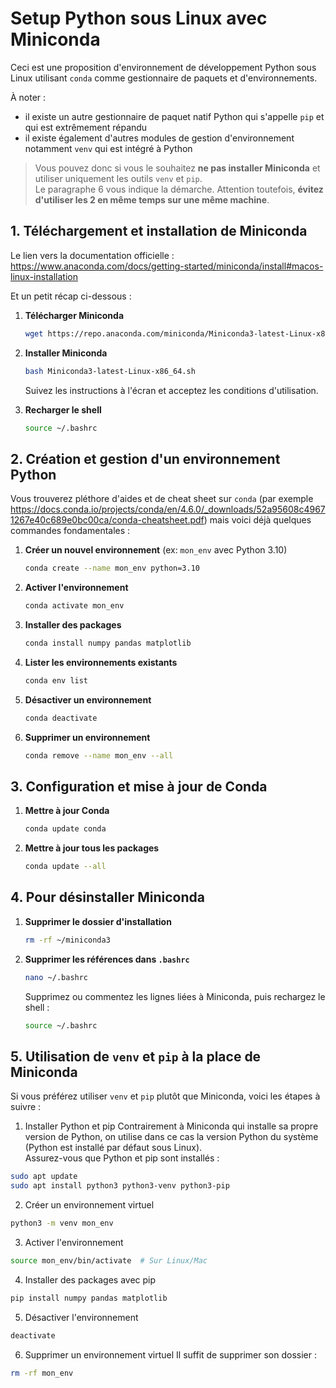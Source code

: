 # Setup Python sous Linux avec Miniconda

Ceci est une proposition d'environnement de développement Python sous Linux utilisant `conda` comme gestionnaire de paquets et d'environnements.

À noter :
- il existe un autre gestionnaire de paquet natif Python qui s'appelle `pip` et qui est extrêmement répandu
- il existe également d'autres modules de gestion d'environnement notamment `venv` qui est intégré à Python

> Vous pouvez donc si vous le souhaitez **ne pas installer Miniconda** et utiliser uniquement les outils `venv` et `pip`.  
> Le paragraphe 6 vous indique la démarche.
> Attention toutefois, **évitez d'utiliser les 2 en même temps sur une même machine**.  

## 1. Téléchargement et installation de Miniconda

Le lien vers la documentation officielle : https://www.anaconda.com/docs/getting-started/miniconda/install#macos-linux-installation

Et un petit récap ci-dessous :
1. **Télécharger Miniconda**
   ```sh
   wget https://repo.anaconda.com/miniconda/Miniconda3-latest-Linux-x86_64.sh
   ```

2. **Installer Miniconda**
   ```sh
   bash Miniconda3-latest-Linux-x86_64.sh
   ```
   Suivez les instructions à l'écran et acceptez les conditions d'utilisation.

3. **Recharger le shell**
   ```sh
   source ~/.bashrc
   ```

## 2. Création et gestion d'un environnement Python

Vous trouverez pléthore d'aides et de cheat sheet sur `conda` (par exemple https://docs.conda.io/projects/conda/en/4.6.0/_downloads/52a95608c49671267e40c689e0bc00ca/conda-cheatsheet.pdf) mais voici déjà quelques commandes fondamentales :

1. **Créer un nouvel environnement** (ex: `mon_env` avec Python 3.10)
   ```sh
   conda create --name mon_env python=3.10
   ```

2. **Activer l'environnement**
   ```sh
   conda activate mon_env
   ```

3. **Installer des packages**
   ```sh
   conda install numpy pandas matplotlib
   ```

4. **Lister les environnements existants**
   ```sh
   conda env list
   ```

5. **Désactiver un environnement**
   ```sh
   conda deactivate
   ```

6. **Supprimer un environnement**
   ```sh
   conda remove --name mon_env --all
   ```

## 3. Configuration et mise à jour de Conda

1. **Mettre à jour Conda**
   ```sh
   conda update conda
   ```

2. **Mettre à jour tous les packages**
   ```sh
   conda update --all
   ```

## 4. Pour désinstaller Miniconda

1. **Supprimer le dossier d'installation**
   ```sh
   rm -rf ~/miniconda3
   ```

2. **Supprimer les références dans `.bashrc`**
   ```sh
   nano ~/.bashrc
   ```
   Supprimez ou commentez les lignes liées à Miniconda, puis rechargez le shell :
   ```sh
   source ~/.bashrc
   
## 5. Utilisation de `venv` et `pip` à la place de Miniconda

Si vous préférez utiliser `venv` et `pip` plutôt que Miniconda, voici les étapes à suivre :
 
1. Installer Python et pip
Contrairement à Miniconda qui installe sa propre version de Python, on utilise dans ce cas la version Python du système (Python est installé par défaut sous Linux).  
Assurez-vous que Python et pip sont installés :
```sh
sudo apt update
sudo apt install python3 python3-venv python3-pip
```

2. Créer un environnement virtuel
```sh
python3 -m venv mon_env
```

3. Activer l'environnement
```sh
source mon_env/bin/activate  # Sur Linux/Mac
```

4. Installer des packages avec pip
```sh
pip install numpy pandas matplotlib
```

5. Désactiver l'environnement
```sh
deactivate
```

6. Supprimer un environnement virtuel
Il suffit de supprimer son dossier :
```sh
rm -rf mon_env
```

   

